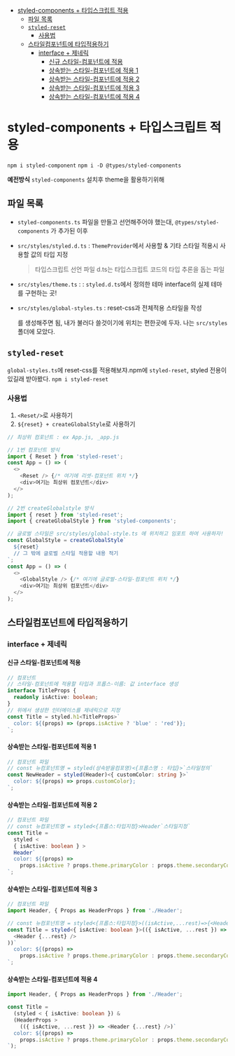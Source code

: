 - [styled-components + 타입스크립트 적용](#styled-components--타입스크립트-적용)
  - [파일 목록](#파일-목록)
  - [`styled-reset`](#styled-reset)
    - [사용법](#사용법)
  - [스타일컴포넌트에 타입적용하기](#스타일컴포넌트에-타입적용하기)
    - [interface + 제네릭](#interface--제네릭)
      - [신규 스타일-컴포넌트에 적용](#신규-스타일-컴포넌트에-적용)
      - [상속받는 스타일-컴포넌트에 적용 1](#상속받는-스타일-컴포넌트에-적용-1)
      - [상속받는 스타일-컴포넌트에 적용 2](#상속받는-스타일-컴포넌트에-적용-2)
      - [상속받는 스타일-컴포넌트에 적용 3](#상속받는-스타일-컴포넌트에-적용-3)
      - [상속받는 스타일-컴포넌트에 적용 4](#상속받는-스타일-컴포넌트에-적용-4)

# styled-components + 타입스크립트 적용

`npm i styled-component`
`npm i -D @types/styled-components`

**예전방식**
`styled-components` 설치후 theme을 활용하기위해

## 파일 목록

- `styled-components.ts`
  파일을 만들고 선언해주어야 했는대, `@types/styled-components` 가 추가된 이후
- `src/styles/styled.d.ts` : `ThemeProvider`에서 사용할 & 기타 스타일 적용시 사용할 값의 타입 지정
  > 타입스크립트 선언 파일 d.ts는 타입스크립트 코드의 타입 추론을 돕는 파일
- `src/styles/theme.ts` : : `styled.d.ts`에서 정의한 테마 interface의 실제 테마를 구현하는 곳!
- `src/styles/global-styles.ts` : reset-css과 전체적용 스타일을 작성

  를 생성해주면 됨, 내가 불러다 쓸것이기에 위치는 편한곳에 두자. 나는 `src/styles`폴더에 모았다.

## `styled-reset`

`global-styles.ts`에 reset-css를 적용해보쟈.npm에 `styled-reset`, styled 전용이 있길래 받아봤다.
`npm i styled-reset`

### 사용법

1. `<Reset/>`로 사용하기
2. `${reset} + createGlobalStyle`로 사용하기

```js
// 최상위 컴포넌트 : ex App.js, _app.js

// 1번 컴포넌트 방식
import { Reset } from 'styled-reset';
const App = () => (
  <>
    <Reset /> {/* 여기에 리셋-컴포넌트 위치 */}
    <div>여기는 최상위 컴포넌트</div>
  </>
);

// 2번 createGlobalstyle 방식
import { reset } from 'styled-reset';
import { createGlobalStyle } from 'styled-components';

// 글로벌 스타일은 src/styles/global-style.ts 에 위치하고 임포트 하여 사용하자!
const GlobalStyle = createGlobalStyle`
  ${reset}
  // 그 밖에 글로벌 스타일 적용할 내용 적기
`;
const App = () => (
  <>
    <GlobalStyle /> {/* 여기에 글로벌-스타일-컴포넌트 위치 */}
    <div>여기는 최상위 컴포넌트</div>
  </>
);
```

## 스타일컴포넌트에 타입적용하기

### interface + 제네릭

#### 신규 스타일-컴포넌트에 적용

```ts
// 컴포넌트
// 스타일-컴포넌트에 적용할 타입과 프롭스-이름: 값 interface 생성
interface TitleProps {
  readonly isActive: boolean;
}
// 위에서 생성한 인터메이스를 제네릭으로 지정
const Title = styled.h1<TitleProps>`
  color: ${(props) => (props.isActive ? 'blue' : 'red')};
`;
```

#### 상속받는 스타일-컴포넌트에 적용 1

```ts
// 컴포넌트 파일
// const 뉴컴포넌트명 = styled(상속받을컴포명)<{프롭스명 : 타입}>`스타일정의`
const NewHeader = styled(Header)<{ customColor: string }>`
  color: ${(props) => props.customColor};
`;
```

#### 상속받는 스타일-컴포넌트에 적용 2

```ts
// 컴포넌트 파일
// const 뉴컴포넌트명 = styled<{프롭스:타입지정}>Header`스타일지정`
const Title =
  styled <
  { isActive: boolean } >
  Header`
  color: ${(props) =>
    props.isActive ? props.theme.primaryColor : props.theme.secondaryColor}
`;
```

#### 상속받는 스타일-컴포넌트에 적용 3

```ts
// 컴포넌트 파일
import Header, { Props as HeaderProps } from './Header';

// const 뉴컴포넌트명 = styled<{프롭스:타입지정}>((isActive,...rest)=>{<Header {...rest} />)`스타일지정`
const Title = styled<{ isActive: boolean }>(({ isActive, ...rest }) => (
  <Header {...rest} />
))`
  color: ${(props) =>
    props.isActive ? props.theme.primaryColor : props.theme.secondaryColor};
`;
```

#### 상속받는 스타일-컴포넌트에 적용 4

```ts
import Header, { Props as HeaderProps } from './Header';

const Title =
  (styled < { isActive: boolean }) &
  (HeaderProps >
    (({ isActive, ...rest }) => <Header {...rest} />)`
  color: ${(props) =>
    props.isActive ? props.theme.primaryColor : props.theme.secondaryColor}
`);
```
